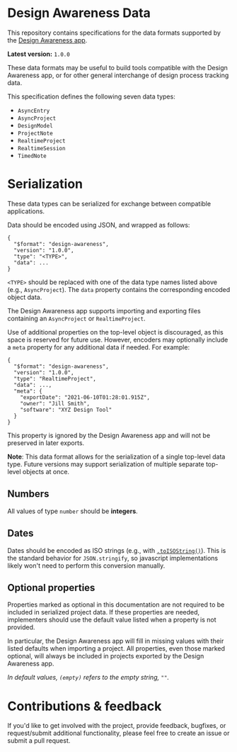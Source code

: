 # Design Awareness Data

This repository contains specifications for the data formats supported by the
[Design Awareness app](https://github.com/design-awareness/design-awareness-app).

**Latest version:** `1.0.0`

These data formats may be useful to build tools compatible with the
Design Awareness app, or for other general interchange of design process
tracking data.

This specification defines the following seven data types:

- `AsyncEntry`
- `AsyncProject`
- `DesignModel`
- `ProjectNote`
- `RealtimeProject`
- `RealtimeSession`
- `TimedNote`

# Serialization

These data types can be serialized for exchange between compatible applications.

Data should be encoded using JSON, and wrapped as follows:

```
{
  "$format": "design-awareness",
  "version": "1.0.0",
  "type": "<TYPE>",
  "data": ...
}
```

`<TYPE>` should be replaced with one of the data type names listed above
(e.g., `AsyncProject`). The `data` property contains the corresponding encoded
object data.

The Design Awareness app supports importing and exporting files containing an
`AsyncProject` or `RealtimeProject`.

Use of additional properties on the top-level object is discouraged, as this
space is reserved for future use. However, encoders may optionally include
a `meta` property for any additional data if needed. For example:

```
{
  "$format": "design-awareness",
  "version": "1.0.0",
  "type": "RealtimeProject",
  "data": ...,
  "meta": {
    "exportDate": "2021-06-10T01:28:01.915Z",
    "owner": "Jill Smith",
    "software": "XYZ Design Tool"
  }
}
```

This property is ignored by the Design Awareness app and will not be preserved
in later exports.

**Note**: This data format allows for the serialization of a single top-level
data type. Future versions may support serialization of multiple separate
top-level objects at once.

## Numbers

All values of type `number` should be **integers**.

## Dates

Dates should be encoded as ISO strings (e.g., with
[`.toISOString()`](https://developer.mozilla.org/en-US/docs/Web/JavaScript/Reference/Global_Objects/Date/toISOString)).
This is the standard behavior for `JSON.stringify`, so javascript
implementations likely won't need to perform this conversion manually.

## Optional properties

Properties marked as optional in this documentation are not required to be
included in serialized project data. If these properties are needed,
implementers should use the default value listed when a property is not
provided.

In particular, the Design Awareness app will fill in missing values with their
listed defaults when importing a project. All properties, even those marked
optional, will always be included in projects exported by the Design Awareness
app.

_In default values, `(empty)` refers to the empty string, `""`._

# Contributions & feedback

If you'd like to get involved with the project, provide feedback, bugfixes, or
request/submit additional functionality, please feel free to create an issue or
submit a pull request.
